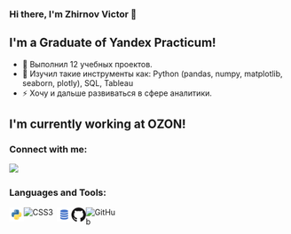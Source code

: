 ### Hi there, I'm Zhirnov Victor 👋

## I'm a Graduate of Yandex Practicum!
- 🔭 Выполнил 12 учебных проектов.
- 🌱 Изучил такие инструменты как: Python (pandas, numpy, matplotlib, seaborn, plotly), SQL, Tableau
- ⚡ Хочу и дальше развиваться в сфере аналитики.
## I'm currently working at OZON!

### Connect with me:
<div >
  <a href="https://t.me/white_vitea">
    <img src="https://media.giphy.com/media/ZcdZ7ldgeIhfesqA6E/giphy.gif" width="40"/>
  </a>
</div>


### Languages and Tools:
<img align="left" alt="HTML5" width="26px" src="https://raw.githubusercontent.com/github/explore/80688e429a7d4ef2fca1e82350fe8e3517d3494d/topics/python/python.png" />
<img align="left" alt="CSS3" width="60px" src="https://img.shields.io/badge/Tableau-blue?logo=tableau&logoColor=white"/>
<img align="left" alt="SQL" width="26px" src="https://raw.githubusercontent.com/github/explore/80688e429a7d4ef2fca1e82350fe8e3517d3494d/topics/sql/sql.png" />
<img align="left" alt="GitHub" width="26px" src="https://raw.githubusercontent.com/github/explore/78df643247d429f6cc873026c0622819ad797942/topics/github/github.png" />
<img align="left" alt="GitHub" width="60px" src="https://img.shields.io/badge/Jupyter-orange?logo=Jupyter&logoColor=white" />


